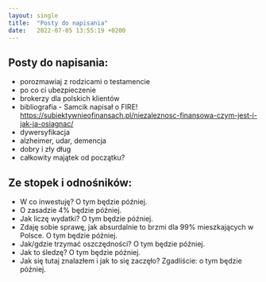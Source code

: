 ```yaml
---
layout: single
title:  "Posty do napisania"
date:   2022-07-05 13:55:19 +0200
---
```


## Posty do napisania:

 - porozmawiaj z rodzicami o testamencie
 - po co ci ubezpieczenie
 - brokerzy dla polskich klientów
 - bibliografia - Samcik napisał o FIRE! https://subiektywnieofinansach.pl/niezaleznosc-finansowa-czym-jest-i-jak-ja-osiagnac/
 - dywersyfikacja
 - alzheimer, udar, demencja
 - dobry i zły dług
 - całkowity majątek od początku?

## Ze stopek i odnośników:

 - W co inwestuję? O tym będzie później.
 - O zasadzie 4% będzie później.
 - Jak liczę wydatki? O tym będzie później.
 - Zdaję sobie sprawę, jak absurdalnie to brzmi dla 99% mieszkających w Polsce. O tym będzie później.
 - Jak/gdzie trzymać oszczędności? O tym będzie później.
 - Jak to śledzę? O tym będzie później.
 - Jak się tutaj znalazłem i jak to się zaczęło? Zgadliście: o tym będzie później.